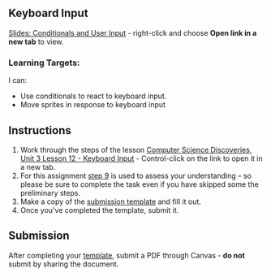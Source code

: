 ---
---

[//]: # ( <p><iframe src="https://douglasurner.github.io/GDP1/units/2/assignments/U2.4-keyboard-input/" width="100%" height="666px"></iframe></p> )

## Keyboard Input

[slides]: #
[template]: https://drive.google.com/open?id=1nBTZ8hCVLIefjz9IUOdtG38kq1BpLH3Cs_yWI6gbIhM

[Slides: Conditionals and User Input][slides] - right-click and choose **Open link in a new tab** to view.

### Learning Targets:

I can:
* Use conditionals to react to keyboard input.
* Move sprites in response to keyboard input

## Instructions

1. Work through the steps of the lesson [Computer Science Discoveries, Unit 3 Lesson 12 - Keyboard Input](https://studio.code.org/s/csd3-2018/stage/12/puzzle/1) - Control-click on the link to open it in a new tab.
1. For this assignment [step 9](https://studio.code.org/s/csd3-2018/stage/12/puzzle/9) is used to assess your understanding – so please be sure to complete the task even if you have skipped some the preliminary steps.
1. Make a copy of the [submission template][template] and fill it out.
1. Once you've completed the template, submit it.

## Submission

After completing your [template][], submit a PDF through Canvas - **do not** submit by sharing the document.




